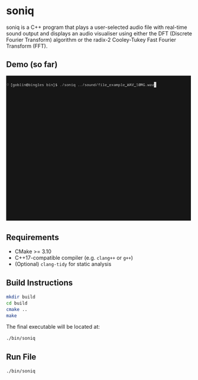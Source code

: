 # soniq

soniq is a C++ program that plays a user-selected audio file with real-time sound output and displays an audio visualiser using either the DFT (Discrete Fourier Transform) algorithm or the radix-2 Cooley-Tukey Fast Fourier Transform (FFT).

## Demo (so far)

<img src="example/first_working_example.gif" width="500" />

## Requirements

-   CMake >= 3.10
-   C++17-compatible compiler (e.g. `clang++` or `g++`)
-   (Optional) `clang-tidy` for static analysis

## Build Instructions

```sh
mkdir build
cd build
cmake ..
make
```

The final executable will be located at:

```sh
./bin/soniq
```

## Run File

```sh
./bin/soniq
```
